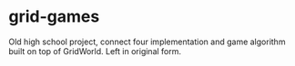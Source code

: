 # grid-games
Old high school project, connect four implementation and game algorithm built on top of GridWorld.  Left in original form.
